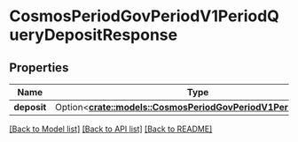 # CosmosPeriodGovPeriodV1PeriodQueryDepositResponse

## Properties

Name | Type | Description | Notes
------------ | ------------- | ------------- | -------------
**deposit** | Option<[**crate::models::CosmosPeriodGovPeriodV1PeriodDeposit**](cosmos.gov.v1.Deposit.md)> |  | [optional]

[[Back to Model list]](../README.md#documentation-for-models) [[Back to API list]](../README.md#documentation-for-api-endpoints) [[Back to README]](../README.md)


